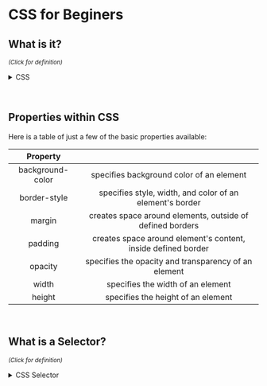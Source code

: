 # CSS for Beginers

## What is it?

<sup>*(Click for definition)*</sup>

<details>
<summary>CSS</summary>
<p> 

Cascading Style Sheets - Allows the programmer to add a style and look on top of the HTML code, this helps make the content more visually appealing to the consumers looking at it. CSS is a simple syntax.

</p>
</details>

&nbsp;

## Properties within CSS

Here is a table of just a few of the basic properties available:

|    Property      |     |
|      :---:       |                         :---:                                 |
| background-color | specifies background color of an element                      |
| border-style     | specifies style, width, and color of an element's border      |
| margin           | creates space around elements, outside of defined borders     |
| padding          | creates space around element's content, inside defined border |
| opacity          | specifies the opacity and transparency of an element          |
| width            | specifies the width of an element                             |
| height           | specifies the height of an element                            |

&nbsp;

## What is a Selector?

<sup>*(Click for definition)*</sup>

<details>
<summary>CSS Selector</summary>
<p> 

Selectors are used to find the HTML elements that the programmer is trying to style. There are five categories of selectors:

- Simple selector
- Combinator selector
- Pseudo-elements selector
- Pseudo-class selector
- Attribute selector

</p>
</details>
